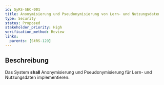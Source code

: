 ```yaml
---
id: SyRS-SEC-001
title: Anonymisierung und Pseudonymisierung von Lern- und Nutzungsdaten
type: Security
status: Proposed
stakeholder_priority: High
verification_method: Review
links:
  parents: [StRS-120]
---
```


## Beschreibung
Das System **shall** Anonymisierung und Pseudonymisierung für Lern- und Nutzungsdaten implementieren.
